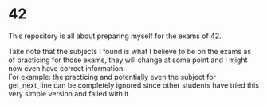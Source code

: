 # 42

This repository is all about preparing myself for the exams of 42.

Take note that the subjects I found is what I believe to be on the exams as of practicing for those exams, they will change at some point and I might now even have correct information.\
For example: the practicing and potentially even the subject for get_next_line can be completely ignored since other students have tried this very simple version and failed with it.
